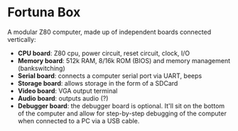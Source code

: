 # Fortuna Box

A modular Z80 computer, made up of independent boards connected vertically:

* **CPU board**: Z80 cpu, power circuit, reset circuit, clock, I/O
* **Memory board**: 512k RAM, 8/16k ROM (BIOS) and memory management (bankswitching)
* **Serial board**: connects a computer serial port via UART, beeps
* **Storage board**: allows storage in the form of a SDCard
* **Video board**: VGA output terminal
* **Audio board**: outputs audio (?)
* **Debugger board**: the debugger board is optional. It'll sit on the bottom of the computer and allow for step-by-step debugging of the computer when connected to a PC via a USB cable.
